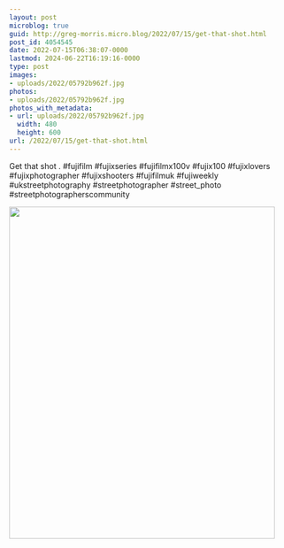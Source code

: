 ```yaml
---
layout: post
microblog: true
guid: http://greg-morris.micro.blog/2022/07/15/get-that-shot.html
post_id: 4054545
date: 2022-07-15T06:38:07-0000
lastmod: 2024-06-22T16:19:16-0000
type: post
images:
- uploads/2022/05792b962f.jpg
photos:
- uploads/2022/05792b962f.jpg
photos_with_metadata:
- url: uploads/2022/05792b962f.jpg
  width: 480
  height: 600
url: /2022/07/15/get-that-shot.html
---
```

Get that shot
.
#fujifilm #fujixseries #fujifilmx100v #fujix100 #fujixlovers #fujixphotographer #fujixshooters #fujifilmuk #fujiweekly #ukstreetphotography #streetphotographer #street_photo #streetphotographerscommunity

<img src="uploads/2022/05792b962f.jpg" width="480" height="600" alt="">

